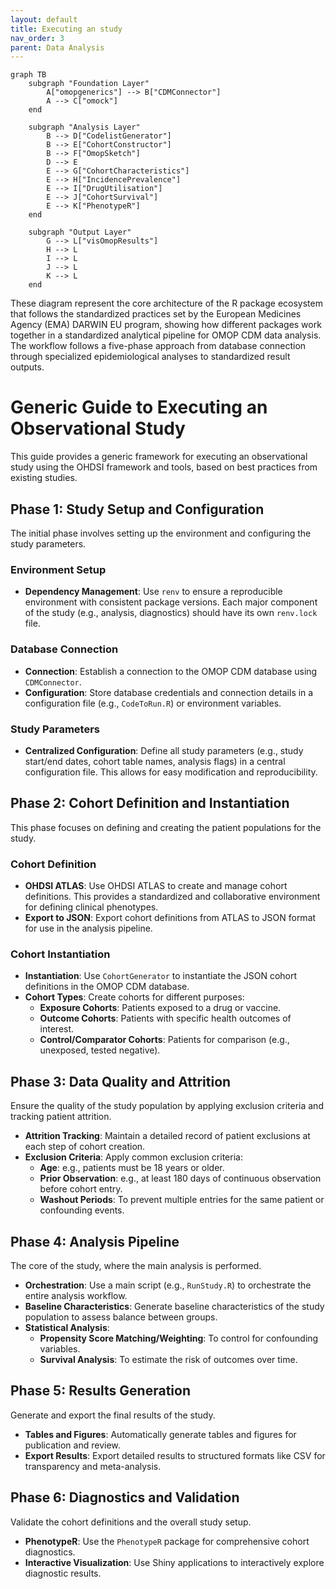 ```yaml
---
layout: default
title: Executing an study
nav_order: 3
parent: Data Analysis
---
```


```mermaid
graph TB
    subgraph "Foundation Layer"
        A["omopgenerics"] --> B["CDMConnector"]
        A --> C["omock"]
    end

    subgraph "Analysis Layer"
        B --> D["CodelistGenerator"]
        B --> E["CohortConstructor"]
        B --> F["OmopSketch"]
        D --> E
        E --> G["CohortCharacteristics"]
        E --> H["IncidencePrevalence"]
        E --> I["DrugUtilisation"]
        E --> J["CohortSurvival"]
        E --> K["PhenotypeR"]
    end

    subgraph "Output Layer"
        G --> L["visOmopResults"]
        H --> L
        I --> L
        J --> L
        K --> L
    end
```

These diagram represent the core architecture of the R package ecosystem that
follows the standardized practices set by the European Medicines Agency (EMA)
DARWIN EU program, showing how different packages work together in a
standardized analytical pipeline for OMOP CDM data analysis. The workflow
follows a five-phase approach from database connection through specialized
epidemiological analyses to standardized result outputs.

# Generic Guide to Executing an Observational Study

This guide provides a generic framework for executing an observational study using the OHDSI framework and tools, based on best practices from existing studies.

## Phase 1: Study Setup and Configuration

The initial phase involves setting up the environment and configuring the study parameters.

### Environment Setup
- **Dependency Management**: Use `renv` to ensure a reproducible environment with consistent package versions. Each major component of the study (e.g., analysis, diagnostics) should have its own `renv.lock` file.

### Database Connection
- **Connection**: Establish a connection to the OMOP CDM database using `CDMConnector`.
- **Configuration**: Store database credentials and connection details in a configuration file (e.g., `CodeToRun.R`) or environment variables.

### Study Parameters
- **Centralized Configuration**: Define all study parameters (e.g., study start/end dates, cohort table names, analysis flags) in a central configuration file. This allows for easy modification and reproducibility.

## Phase 2: Cohort Definition and Instantiation

This phase focuses on defining and creating the patient populations for the study.

### Cohort Definition
- **OHDSI ATLAS**: Use OHDSI ATLAS to create and manage cohort definitions. This provides a standardized and collaborative environment for defining clinical phenotypes.
- **Export to JSON**: Export cohort definitions from ATLAS to JSON format for use in the analysis pipeline.

### Cohort Instantiation
- **Instantiation**: Use `CohortGenerator` to instantiate the JSON cohort definitions in the OMOP CDM database.
- **Cohort Types**: Create cohorts for different purposes:
    - **Exposure Cohorts**: Patients exposed to a drug or vaccine.
    - **Outcome Cohorts**: Patients with specific health outcomes of interest.
    - **Control/Comparator Cohorts**: Patients for comparison (e.g., unexposed, tested negative).

## Phase 3: Data Quality and Attrition

Ensure the quality of the study population by applying exclusion criteria and tracking patient attrition.

- **Attrition Tracking**: Maintain a detailed record of patient exclusions at each step of cohort creation.
- **Exclusion Criteria**: Apply common exclusion criteria:
    - **Age**: e.g., patients must be 18 years or older.
    - **Prior Observation**: e.g., at least 180 days of continuous observation before cohort entry.
    - **Washout Periods**: To prevent multiple entries for the same patient or confounding events.

## Phase 4: Analysis Pipeline

The core of the study, where the main analysis is performed.

- **Orchestration**: Use a main script (e.g., `RunStudy.R`) to orchestrate the entire analysis workflow.
- **Baseline Characteristics**: Generate baseline characteristics of the study population to assess balance between groups.
- **Statistical Analysis**:
    - **Propensity Score Matching/Weighting**: To control for confounding variables.
    - **Survival Analysis**: To estimate the risk of outcomes over time.

## Phase 5: Results Generation

Generate and export the final results of the study.

- **Tables and Figures**: Automatically generate tables and figures for publication and review.
- **Export Results**: Export detailed results to structured formats like CSV for transparency and meta-analysis.

## Phase 6: Diagnostics and Validation

Validate the cohort definitions and the overall study setup.

- **PhenotypeR**: Use the `PhenotypeR` package for comprehensive cohort diagnostics.
- **Interactive Visualization**: Use Shiny applications to interactively explore diagnostic results.

